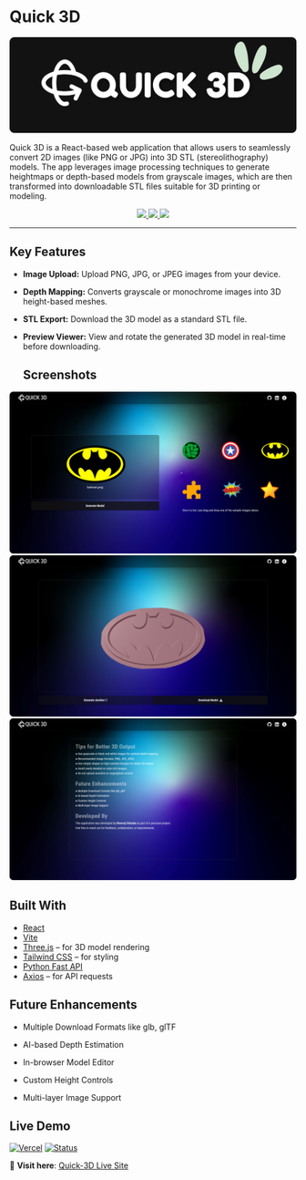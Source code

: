 # Quick 3D


<img src="public/image.png"></img>  


Quick 3D is a React-based web application that allows users to seamlessly convert 2D images (like PNG or JPG) into 3D STL (stereolithography) models. The app leverages image processing techniques to generate heightmaps or depth-based models from grayscale images, which are then transformed into downloadable STL files suitable for 3D printing or modeling.

<p align="center">
  <a href="https://quick3d.vercel.app">
    <img src="https://img.shields.io/badge/Hosted%20on-Vercel-black?logo=vercel&style=for-the-badge" />
  </a>
  <a href="https://quick3d.vercel.app">
    <img src="https://img.shields.io/badge/Status-Live-brightgreen?style=for-the-badge&logo=appveyor" />
  </a>
  <img src="https://img.shields.io/github/repo-size/Dheeraj-Chintala/quick-3d?style=for-the-badge" />
</p>

---
## Key Features

- **Image Upload:** Upload PNG, JPG, or JPEG images from your device.
- **Depth Mapping:** Converts grayscale or monochrome images into 3D height-based meshes.
- **STL Export:** Download the 3D model as a standard STL file.
- **Preview Viewer:** View and rotate the generated 3D model in real-time before downloading.



  ## Screenshots

<img src="public/screenshot1.png"></img>
<img src="public/screenshot2.png"></img>
<img src="public/screenshot3.png"></img>



##  Built With

- [React](https://reactjs.org/)
- [Vite](https://vitejs.dev/)
- [Three.js](https://threejs.org/) – for 3D model rendering
- [Tailwind CSS](https://tailwindcss.com/) – for styling
- [Python Fast API](https://fastapi.tiangolo.com/)
- [Axios](https://axios-http.com/) – for API requests

  
## Future Enhancements

- Multiple Download Formats like glb, glTF
  
- AI-based Depth Estimation

- In-browser Model Editor

- Custom Height Controls

- Multi-layer Image Support

##  Live Demo 

[![Vercel](https://img.shields.io/badge/Hosted%20on-Vercel-black?logo=vercel&style=for-the-badge)](https://quick3d.vercel.app)
[![Status](https://img.shields.io/badge/Status-Live-brightgreen?style=for-the-badge&logo=appveyor)](https://quick3d.vercel.app)

🔗 **Visit here**: [Quick-3D Live Site](https://quick3d.vercel.app)




